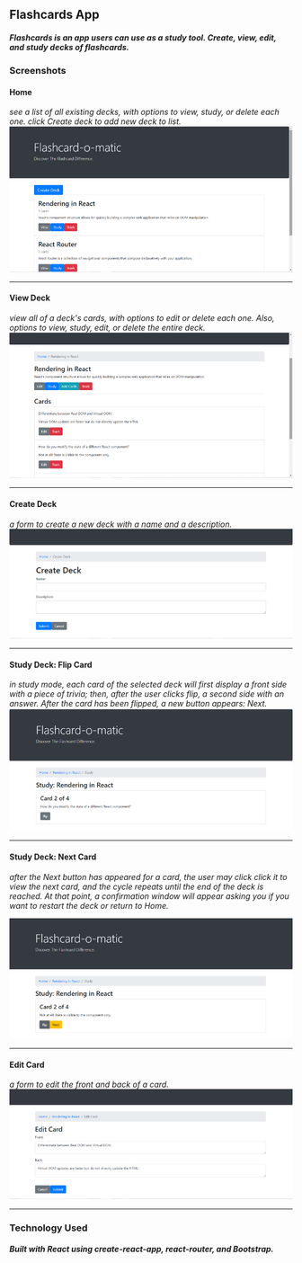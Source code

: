 ## Flashcards App
#### *Flashcards is an app users can use as a study tool. Create, view, edit, and study decks of flashcards.* 

### Screenshots
#### **Home** 
*see a list of all existing decks, with options to view, study, or delete each one. click Create deck to add new deck to list.*
![Home](/screenshots/Home_screen.png)  


---


#### **View Deck**
*view all of a deck's cards, with options to edit or delete each one. Also, options to view, study, edit, or delete the entire deck.* 
![ViewDeck](/screenshots/ViewDeck_screen.png)  



---


#### **Create Deck**
*a form to create a new deck with a name and a description.*
![CreateDeck](/screenshots/CreateDeck_screen.png)  


---


#### **Study Deck: Flip Card**
*in study mode, each card of the selected deck will first display a front side with a piece of trivia; then, after the user clicks flip, a second side with an answer. After the card has been flipped, a new button appears: Next.*
![StudyDeck](/screenshots/StudyFlip_screen.png)  
 
---


#### **Study Deck: Next Card**
*after the Next button has appeared for a card, the user may click click it to view the next card, and the cycle repeats until the end of the deck is reached. At that point, a confirmation window will appear asking you if you want to restart the deck or return to Home.*

![StudyDeck2](/screenshots/StudyNext_screen.png)  

---


#### **Edit Card**
*a form to edit the front and back of a card.*
![EditCard](/screenshots/EditCard_screen.png)  

---

### Technology Used
##### *Built with React using create-react-app, react-router, and Bootstrap.* 
